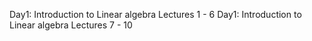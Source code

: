 Day1: Introduction to Linear algebra Lectures 1 - 6
Day1: Introduction to Linear algebra Lectures 7 - 10
